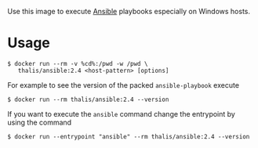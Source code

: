 Use this image to execute [Ansible](http://docs.ansible.com) playbooks especially on Windows hosts.

# Usage
```
$ docker run --rm -v %cd%:/pwd -w /pwd \
   thalis/ansible:2.4 <host-pattern> [options]
```

For example to see the version of the packed `ansible-playbook` execute

```
$ docker run --rm thalis/ansible:2.4 --version
```

If you want to execute the `ansible` command change the entrypoint by using the command

```
$ docker run --entrypoint "ansible" --rm thalis/ansible:2.4 --version
```
